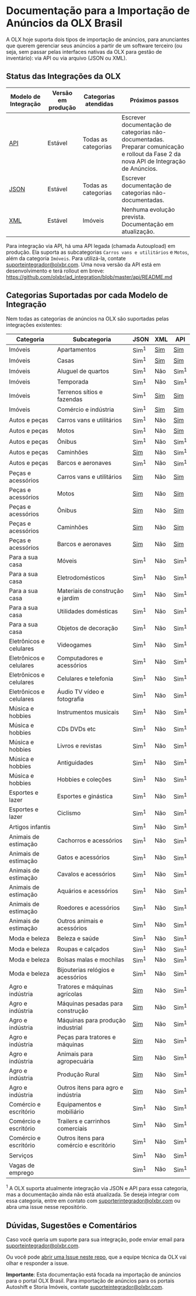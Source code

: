 # Documentação para a Importação de Anúncios da OLX Brasil

A OLX hoje suporta dois tipos de importação de anúncios, para anunciantes que querem gerenciar seus anúncios a partir de um software terceiro (ou seja, sem passar pelas interfaces nativas da OLX para gestão de inventário): via API ou via arquivo (JSON ou XML).


## Status das Integrações da OLX

| Modelo de Integração | Versão em produção | Categorias atendidas | Próximos passos |
|----------------------|----------------------------|----------------------|---------------------------------------------------------------------------------------|
| [API](api/README.md) | Estável | Todas as categorias | Escrever documentação de categorias não-documentadas. Preparar comunicação e rollout da Fase 2 da nova API de Integração de Anúncios. |
| [JSON](json/README.md) | Estável | Todas as categorias | Escrever documentação de categorias não-documentadas. |
| [XML](xml/real_estate/README.md) | Estável | Imóveis | Nenhuma evolução prevista. Documentação em atualização. |

Para integração via API, há uma API legada (chamada Autoupload) em produção. Ela suporta as subcategorias `Carros vans e utilitários` e `Motos`, além da categoria `Imóveis`. Para utilizá-la, contate suporteintegrador@olxbr.com. Uma nova versão da API está em desenvolvimento e terá rollout em breve: https://github.com/olxbr/ad_integration/blob/master/api/README.md

## Categorias Suportadas por cada Modelo de Integração

Nem todas as categorias de anúncios na OLX são suportadas pelas integrações existentes:

| Categoria | Subcategoria | JSON | XML | API |
|-------------------------|-----------------------------------------|------|-----|-----|
| Imóveis | Apartamentos | Sim<sup>1</sup> | [Sim](xml/real_estate/README.md) | [Sim](api/real_estate/README.md) |
| Imóveis | Casas | Sim<sup>1</sup> | [Sim](xml/real_estate/README.md) | [Sim](api/real_estate/README.md) |
| Imóveis | Aluguel de quartos | Sim<sup>1</sup> | Não | Sim<sup>1</sup>  |
| Imóveis | Temporada | Sim<sup>1</sup> | Não | Sim<sup>1</sup>  |
| Imóveis | Terrenos sítios e fazendas | Sim<sup>1</sup> | [Sim](xml/real_estate/README.md) | [Sim](api/real_estate/README.md) |
| Imóveis | Comércio e indústria | Sim<sup>1</sup> | [Sim](xml/real_estate/README.md) | [Sim](api/real_estate/README.md) |
| Autos e peças | Carros vans e utilitários | Sim<sup>1</sup> | Não | [Sim](api/autos/README.md) |
| Autos e peças | Motos | Sim<sup>1</sup> | Não | [Sim](api/autos/README.md) |
| Autos e peças | Ônibus | Sim<sup>1</sup> | Não | Sim<sup>1</sup> |
| Autos e peças | Caminhões | [Sim](json/auto/README.md) | Não | Sim<sup>1</sup> |
| Autos e peças | Barcos e aeronaves | Sim<sup>1</sup> | Não | Sim<sup>1</sup> |
| Peças e acessórios | Carros vans e utilitários | [Sim](json/autoparts/README.md) | Não | [Sim](api/autoparts/README.md) |
| Peças e acessórios | Motos | [Sim](json/autoparts/README.md) | Não | [Sim](api/autoparts/README.md) |
| Peças e acessórios | Ônibus | [Sim](json/autoparts/README.md) | Não | [Sim](api/autoparts/README.md) |
| Peças e acessórios | Caminhões | [Sim](json/autoparts/README.md) | Não | [Sim](api/autoparts/README.md) |
| Peças e acessórios | Barcos e aeronaves | [Sim](json/autoparts/README.md) | Não | [Sim](api/autoparts/README.md) |
| Para a sua casa | Móveis | Sim<sup>1</sup> | Não | Sim<sup>1</sup> |
| Para a sua casa | Eletrodomésticos | Sim<sup>1</sup> | Não | Sim<sup>1</sup> |
| Para a sua casa | Materiais de construção e jardim | Sim<sup>1</sup> | Não | Sim<sup>1</sup> |
| Para a sua casa | Utilidades domésticas | Sim<sup>1</sup> | Não | Sim<sup>1</sup> |
| Para a sua casa | Objetos de decoração | Sim<sup>1</sup> | Não | Sim<sup>1</sup> |
| Eletrônicos e celulares | Videogames | Sim<sup>1</sup> | Não | Sim<sup>1</sup> |
| Eletrônicos e celulares | Computadores e acessórios | Sim<sup>1</sup> | Não | Sim<sup>1</sup> |
| Eletrônicos e celulares | Celulares e telefonia | Sim<sup>1</sup> | Não | Sim<sup>1</sup> |
| Eletrônicos e celulares | Áudio TV vídeo e fotografia | Sim<sup>1</sup> | Não | Sim<sup>1</sup> |
| Música e hobbies | Instrumentos musicais | Sim<sup>1</sup> | Não | Sim<sup>1</sup> |
| Música e hobbies | CDs DVDs etc | Sim<sup>1</sup> | Não | Sim<sup>1</sup> |
| Música e hobbies | Livros e revistas | Sim<sup>1</sup> | Não | Sim<sup>1</sup> |
| Música e hobbies | Antiguidades | Sim<sup>1</sup> | Não | Sim<sup>1</sup> |
| Música e hobbies | Hobbies e coleções | Sim<sup>1</sup> | Não | Sim<sup>1</sup> |
| Esportes e lazer | Esportes e ginástica | Sim<sup>1</sup> | Não | Sim<sup>1</sup> |
| Esportes e lazer | Ciclismo | Sim<sup>1</sup> | Não | Sim<sup>1</sup> |
| Artigos infantis |  | Sim<sup>1</sup> | Não | Sim<sup>1</sup> |
| Animais de estimação | Cachorros e acessórios | Sim<sup>1</sup> | Não | Sim<sup>1</sup> |
| Animais de estimação | Gatos e acessórios | Sim<sup>1</sup> | Não | Sim<sup>1</sup> |
| Animais de estimação | Cavalos e acessórios | Sim<sup>1</sup> | Não | Sim<sup>1</sup> |
| Animais de estimação | Aquários e acessórios | Sim<sup>1</sup> | Não | Sim<sup>1</sup> |
| Animais de estimação | Roedores e acessórios | Sim<sup>1</sup> | Não | Sim<sup>1</sup> |
| Animais de estimação | Outros animais e acessórios | Sim<sup>1</sup> | Não | Sim<sup>1</sup> |
| Moda e beleza | Beleza e saúde | Sim<sup>1</sup> | Não | Sim<sup>1</sup> |
| Moda e beleza | Roupas e calçados | Sim<sup>1</sup> | Não | Sim<sup>1</sup> |
| Moda e beleza | Bolsas malas e mochilas | Sim<sup>1</sup> | Não | Sim<sup>1</sup> |
| Moda e beleza | Bijouterias relógios e acessórios | Sim<sup>1</sup> | Não | Sim<sup>1</sup> |
| Agro e indústria | Tratores e máquinas agrícolas | [Sim](json/agro/README.md) | Não | Sim<sup>1</sup> |
| Agro e indústria | Máquinas pesadas para construção | [Sim](json/agro/README.md) | Não | Sim<sup>1</sup> |
| Agro e indústria | Máquinas para produção industrial | [Sim](json/agro/README.md) | Não | Sim<sup>1</sup> |
| Agro e indústria | Peças para tratores e máquinas | [Sim](json/agro/README.md) | Não | Sim<sup>1</sup> |
| Agro e indústria | Animais para agropecuária | [Sim](json/agro/README.md) | Não | Sim<sup>1</sup> |
| Agro e indústria | Produção Rural | [Sim](json/agro/README.md) | Não | Sim<sup>1</sup> |
| Agro e indústria | Outros itens para agro e indústria | [Sim](json/agro/README.md) | Não | Sim<sup>1</sup> |
| Comércio e escritório | Equipamentos e mobiliário | Sim<sup>1</sup> | Não | Sim<sup>1</sup> |
| Comércio e escritório | Trailers e carrinhos comerciais | Sim<sup>1</sup> | Não | Sim<sup>1</sup> |
| Comércio e escritório | Outros itens para comércio e escritório | Sim<sup>1</sup> | Não | Sim<sup>1</sup> |
| Serviços |  | Sim<sup>1</sup> | Não | Sim<sup>1</sup> |
| Vagas de emprego |  | Sim<sup>1</sup> | Não | Sim<sup>1</sup> |

<sup>1</sup> A OLX suporta atualmente integração via JSON e API para essa categoria, mas a documentação ainda não está atualizada. Se deseja integrar com essa categoria, entre em contato com suporterintegrador@olxbr.com ou abra uma issue nesse repositório.


## Dúvidas, Sugestões e Comentários

Caso você queria um suporte para sua integração, pode enviar email para suporteintegrador@olxbr.com.

Ou você pode [abrir uma Issue neste repo](https://github.com/olxbr/ad_integration/issues), que a equipe técnica da OLX vai olhar e responder a issue.

**Importante**: Esta documentação está focada na importação de anúncios para o portal OLX Brasil. Para importação de anúncios para os portais Autoshift e Storia Imóveis, contate suporteintegrador@olxbr.com.
